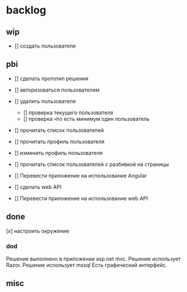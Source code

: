 # backlog

## wip

- [] создать пользователя

## pbi

- [] сделать прототип решения

- [] авторизоваться пользователем

- [] удалить пользователя
  - [] проверка текущего пользователя
  - [] проверка что есть минимум один пользователь

- [] прочитать список пользователей

- [] прочитать профиль пользователя

- [] изменить профиль пользователя

- [] прочитать список пользователей с разбивкой на страницы

- [] Перевести приложение на использование Angular

- [] сделать web API

- [] Перевести приложение на использование web API

## done

[x] настроить окружение

### dod

Решение выполнено в приложении asp.net mvc.
Решение использует Razor.
Решение использует mssql
Есть графический интерфейс.

## misc
